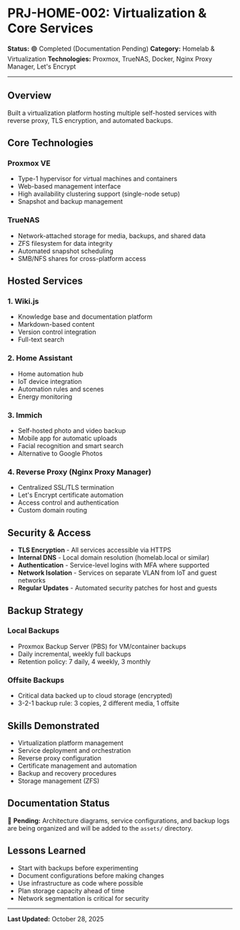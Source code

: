 # PRJ-HOME-002: Virtualization & Core Services

**Status:** 🟢 Completed (Documentation Pending)
**Category:** Homelab & Virtualization
**Technologies:** Proxmox, TrueNAS, Docker, Nginx Proxy Manager, Let's Encrypt

---

## Overview

Built a virtualization platform hosting multiple self-hosted services with reverse proxy, TLS encryption, and automated backups.

## Core Technologies

### Proxmox VE
- Type-1 hypervisor for virtual machines and containers
- Web-based management interface
- High availability clustering support (single-node setup)
- Snapshot and backup management

### TrueNAS
- Network-attached storage for media, backups, and shared data
- ZFS filesystem for data integrity
- Automated snapshot scheduling
- SMB/NFS shares for cross-platform access

## Hosted Services

### 1. Wiki.js
- Knowledge base and documentation platform
- Markdown-based content
- Version control integration
- Full-text search

### 2. Home Assistant
- Home automation hub
- IoT device integration
- Automation rules and scenes
- Energy monitoring

### 3. Immich
- Self-hosted photo and video backup
- Mobile app for automatic uploads
- Facial recognition and smart search
- Alternative to Google Photos

### 4. Reverse Proxy (Nginx Proxy Manager)
- Centralized SSL/TLS termination
- Let's Encrypt certificate automation
- Access control and authentication
- Custom domain routing

## Security & Access

- **TLS Encryption** - All services accessible via HTTPS
- **Internal DNS** - Local domain resolution (homelab.local or similar)
- **Authentication** - Service-level logins with MFA where supported
- **Network Isolation** - Services on separate VLAN from IoT and guest networks
- **Regular Updates** - Automated security patches for host and guests

## Backup Strategy

### Local Backups
- Proxmox Backup Server (PBS) for VM/container backups
- Daily incremental, weekly full backups
- Retention policy: 7 daily, 4 weekly, 3 monthly

### Offsite Backups
- Critical data backed up to cloud storage (encrypted)
- 3-2-1 backup rule: 3 copies, 2 different media, 1 offsite

## Skills Demonstrated

- Virtualization platform management
- Service deployment and orchestration
- Reverse proxy configuration
- Certificate management and automation
- Backup and recovery procedures
- Storage management (ZFS)

## Documentation Status

📝 **Pending:** Architecture diagrams, service configurations, and backup logs are being organized and will be added to the `assets/` directory.

## Lessons Learned

- Start with backups before experimenting
- Document configurations before making changes
- Use infrastructure as code where possible
- Plan storage capacity ahead of time
- Network segmentation is critical for security

---

**Last Updated:** October 28, 2025
